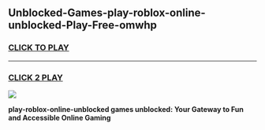 
## Unblocked-Games-play-roblox-online-unblocked-Play-Free-omwhp
<h3>
<a href="https://premium76.site?title=play-roblox-online-unblocked&ref=23A">CLICK TO PLAY</a></h3>
<hr>

<h3>
<a href="https://premium76.site?title=play-roblox-online-unblocked&ref=23A">CLICK 2 PLAY</a>
  
</h3>

<a href="https://premium76.site?title=play-roblox-online-unblocked&ref=23A"><img src="https://clearcache.store/games.png"></a>


**play-roblox-online-unblocked games unblocked: Your Gateway to Fun and Accessible Online Gaming**
